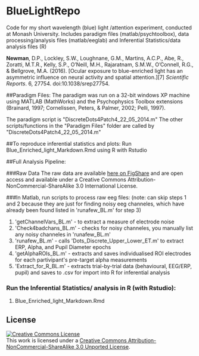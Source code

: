# BlueLightRepo
Code for my short wavelength (blue) light /attention experiment, conducted at Monash University. 
Includes paradigm files (matlab/psychtoolbox), data processing/analysis files (matlab/eeglab) and Inferential Statistics/data analysis files (R)

**Newman**, D.P., Lockley, S.W., Loughnane, G.M., Martins, A.C.P., Abe, R., Zoratti, M.T.R., Kelly, S.P., O’Neill, M.H., Rajaratnam, S.M.W., O’Connell, R.G., & Bellgrove, M.A. (2016). [Ocular exposure to blue-enriched light has an asymmetric influence on neural activity and spatial attention.][7] *Scientific Reports*. 6, 27754. doi:10.1038/srep27754. 

##Paradigm Files:
The paradigm was run on a 32-bit windows XP machine using MATLAB (MathWorks) and the Psychophysics Toolbox extensions (Brainard, 1997; Cornelissen, Peters, & Palmer, 2002; Pelli, 1997).

The paradigm script is "DiscreteDots4Patch4_22_05_2014.m" The other scripts/functions in the "Paradigm Files" folder are called by  "DiscreteDots4Patch4_22_05_2014.m" 


##To reproduce inferential statistics and plots:
Run Blue_Enriched_light_Markdown.Rmd using R with Rstudio

##Full Analysis Pipeline:

###Raw Data
The raw data are available [here on FigShare][1] and are open access and available under a Creative Commons Attribution-NonCommercial-ShareAlike 3.0 International License.

###In Matlab, run scripts to process raw eeg files:
(note: can skip steps 1 and 2 because they are just for finding noisy eeg channeles, which have already been found listed in 'runafew_BL.m' for step 3)

1. 'getChannelVars_BL.m' - to extract a measure of electrode noise
2. 'Check4badchans_BL.m' - checks for noisy channeles, you manually list any noisy channeles in 'runafew_BL.m'
3. 'runafew_BL.m' - calls 'Dots_Discrete_Upper_Lower_ET.m' to extract ERP, Alpha, and Pupil Diameter epochs 
4. 'getAlphaROIs_BL.m' - extracts and saves individualised ROI electrodes for each partivipant's pre-target alpha measurements 
5. 'Extract_for_R_BL.m' - extracts trial-by-trial data (behavioural, EEG/ERP, pupil) and saves to .csv for import into R for inferential analysis

### Run the Inferential Statistics/ analysis in R (with Rstudio):
1. Blue_Enriched_light_Markdown.Rmd


## License

<a rel="license" href="http://creativecommons.org/licenses/by-nc-sa/3.0/"><img alt="Creative Commons License" style="border-width:0" src="http://i.creativecommons.org/l/by-nc-sa/3.0/88x31.png" /></a><br />This work is licensed under a <a rel="license" href="http://creativecommons.org/licenses/by-nc-sa/3.0/">Creative Commons Attribution-NonCommercial-ShareAlike 3.0 Unported License</a>.


[1]: https://dx.doi.org/10.4225/03/574CEA1FAFB69
 